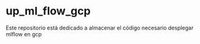 # up_ml_flow_gcp
Este repositorio está dedicado a almacenar el código necesario desplegar mlflow en gcp
